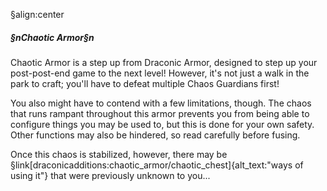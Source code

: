 §align:center
##### §nChaotic Armor§n

Chaotic Armor is a step up from Draconic Armor, designed to step up your post-post-end game to the next level!  However, it's not just a walk in the park to craft; you'll have to defeat multiple Chaos Guardians first!

You also might have to contend with a few limitations, though.  The chaos that runs rampant throughout this armor prevents you from being able to configure things you may be used to, but this is done for your own safety.  Other functions may also be hindered, so read carefully before fusing.

Once this chaos is stabilized, however, there may be §link[draconicadditions:chaotic_armor/chaotic_chest]{alt_text:"ways of using it"} that were previously unknown to you...